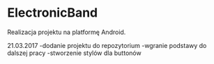 # ElectronicBand
Realizacja projektu na platformę Android.

21.03.2017
-dodanie projektu do repozytorium
-wgranie podstawy do dalszej pracy
-stworzenie stylów dla buttonów
